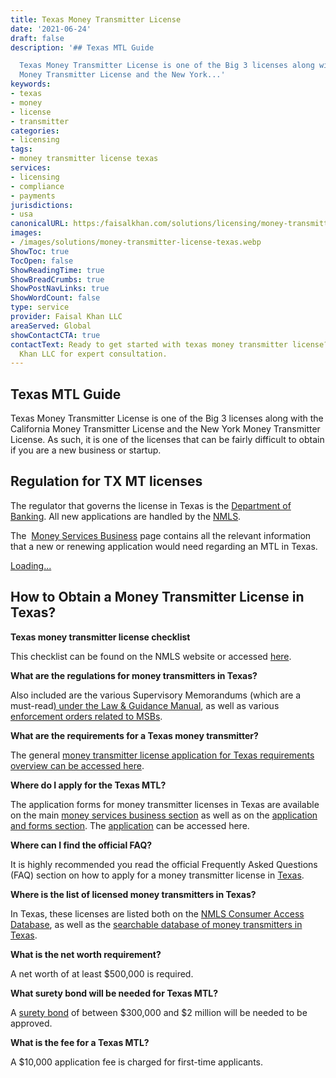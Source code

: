 ```yaml
---
title: Texas Money Transmitter License
date: '2021-06-24'
draft: false
description: '## Texas MTL Guide

  Texas Money Transmitter License is one of the Big 3 licenses along with the California
  Money Transmitter License and the New York...'
keywords:
- texas
- money
- license
- transmitter
categories:
- licensing
tags:
- money transmitter license texas
services:
- licensing
- compliance
- payments
jurisdictions:
- usa
canonicalURL: https:/faisalkhan.com/solutions/licensing/money-transmitter-license-mtl/money-transmitter-license-texas/
images:
- /images/solutions/money-transmitter-license-texas.webp
ShowToc: true
TocOpen: false
ShowReadingTime: true
ShowBreadCrumbs: true
ShowPostNavLinks: true
ShowWordCount: false
type: service
provider: Faisal Khan LLC
areaServed: Global
showContactCTA: true
contactText: Ready to get started with texas money transmitter license? Contact Faisal
  Khan LLC for expert consultation.
---
```


## Texas MTL Guide

Texas Money Transmitter License is one of the Big 3 licenses along with the California Money Transmitter License and the New York Money Transmitter License. As such, it is one of the licenses that can be fairly difficult to obtain if you are a new business or startup.

## Regulation for TX MT licenses

The regulator that governs the license in Texas is the [Department of Banking](http://www.dob.texas.gov/). All new applications are handled by the [NMLS](https://nationwidelicensingsystem.org/slr/Pages/DynamicLicenses.aspx?StateID=TXDOB).

The  [Money Services Business](http://www.dob.texas.gov/money-services-businesses) page contains all the relevant information that a new or renewing application would need regarding an MTL in Texas.

[Loading...](https://fkhan.gumroad.com/l/texas-money-transmitter-license-cost)

## How to Obtain a Money Transmitter License in Texas?

**Texas money transmitter license checklist**

This checklist can be found on the NMLS website or accessed [here](https://mortgage.nationwidelicensingsystem.org/slr/PublishedStateDocuments/TX-DOB-Money_Transmission-Company-New-App-Checklist.pdf).

**What are the regulations for money transmitters in Texas?**

Also included are the various Supervisory Memorandums (which are a must-read[) under the Law & Guidance Manual](https://txdob.ctspublish.com/texas/browse/txdobset/welcome/root), as well as various [enforcement orders related to MSBs](http://www.dob.texas.gov/laws-regulations/enforcement-orders#msb). 

**What are the requirements for a Texas money transmitter?**

The general [money transmitter license application for Texas requirements overview can be accessed here](http://www.dob.texas.gov/applications-forms-publications/general-application-requirements). 

**Where do I apply for the Texas MTL?**

The application forms for money transmitter licenses in Texas are available on the main [money services business section](http://www.dob.texas.gov/money-services-businesses) as well as on the [application and forms section](http://www.dob.texas.gov/applications-forms-publications/applications-forms). The [application](http://www.dob.texas.gov/applications-forms-publications/applications-forms#money_services_businesses) can be accessed here. 

**Where can I find the official FAQ?**

It is highly recommended you read the official Frequently Asked Questions (FAQ) section on how to apply for a money transmitter license in [Texas](https://www.dob.texas.gov/money-services-businesses/faqs).

**Where is the list of licensed money transmitters in Texas?**

In Texas, these licenses are listed both on the [NMLS Consumer Access Database](http://www.nmlsconsumeraccess.org/), as well as the [searchable database of money transmitters in Texas](http://www.dob.texas.gov/entity-search). 

**What is the net worth requirement?**

A net worth of at least $500,000 is required.

**What surety bond will be needed for Texas MTL?**

A [surety bond](https://faisalkhan.com/knowledge-hub/resources-and-references/surety-bond/) of between $300,000 and $2 million will be needed to be approved.

**What is the fee for a Texas MTL?**

A $10,000 application fee is charged for first-time applicants.